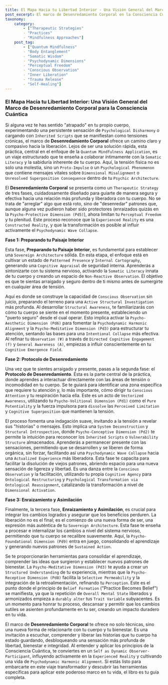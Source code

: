 ```yaml
---
title: El Mapa Hacia tu Libertad Interior - Una Visión General del Marco de Desenredamiento Corporal para la Consciencia Cuántica
post_excerpt: El marco de Desenredamiento Corporal en la Consciencia Cuántica ofrece un camino estructurado y compasivo hacia la libertad interior, abordando la tensión física crónica como un mensajero de patrones psicológicos profundos. A través de tres fases interconectadas, esta práctica guía la liberación de viejas limitaciones, promoviendo una integración somática y psíquica que conduce a una profunda sensación de bienestar y soberanía personal.
taxonomy:
    category:
        - ["Therapeutic Strategies"
        - "Practices"
        - "Mindfulness Approaches"]
    post_tag:
        - ["Quantum Mindfulness"
        - "Body Entanglement"
        - "Somatic Wisdom"
        - "Psychodynamic Dimensions"
        - "Perceptual Freedom"
        - "Conscious Observation"
        - "Inner Liberation"
        - "Trauma Release"
        - "Self-Healing"]
---
```

### El Mapa Hacia tu Libertad Interior: Una Visión General del Marco de Desenredamiento Corporal para la Consciencia Cuántica

Si alguna vez te has sentido "atrapado" en tu propio cuerpo, experimentando una persistente sensación de `Psychological Disharmony` o cargando con `Inherited Scripts` que se manifiestan como tensiones crónicas, el marco de **Desenredamiento Corporal** ofrece un camino claro y compasivo hacia la liberación. Lejos de ser una solución rápida, esta práctica, central en el enfoque de la `Quantum Mindfulness Application`, es un viaje estructurado que te enseña a colaborar íntimamente con la `Somatic Literacy` y la sabiduría inherente de tu cuerpo. Aquí, la tensión física no es solo una molestia, sino un `Proto-Impulse` o un `Psychological Phenomenon` que contiene mensajes vitales sobre `Dimensional Misalignment` o `Unresolved Superposition Consequence` dentro de tu `Psychic Architecture`.

El **Desenredamiento Corporal** se presenta como un `Therapeutic Strategy` de tres fases, cuidadosamente diseñado para guiarte de manera segura y efectiva hacia una relación más profunda y liberadora con tu cuerpo. No se trata de "arreglar" algo que está roto, sino de "desenredar" patrones que, aunque alguna vez pudieron haber sido protectores (enraizados quizás en la `Psycho-Protective Dimension (Pd5)`), ahora limitan tu `Perceptual Freedom` y tu plenitud. Este proceso reconoce que la `Experienced Reality` es una `Constructed Reality`, y que la transformación es posible al influir activamente el `Psychodynamic Wave Collapse`.

**Fase 1: Preparando tu Paisaje Interior**

Esta fase, **Preparando tu Paisaje Interior**, es fundamental para establecer una `Sovereign Architecture` sólida. En esta etapa, el enfoque está en cultivar un estado de `Patterned Presence` y `Internal Cartography`, generando una `Cognitive Appraisal` de seguridad interna. Aprenderás a sintonizarte con tu sistema nervioso, activando la `Somatic Literacy` innata de tu cuerpo y creando un espacio de `Non-Reactive Observation`. El objetivo es que te sientas arraigado y seguro dentro de ti mismo antes de sumergirte en cualquier área de tensión.

Aquí es donde se construye la capacidad de `Conscious Observation` sin juicio, preparando el terreno para una `Active Structural Investigation` más profunda. Al desarrollar `Structural Awareness`, te familiarizarás con cómo tu cuerpo se siente en el momento presente, estableciendo un "puerto seguro" desde el cual operar. Esto implica activar la `Psycho-Aesthetic Dimension (Pd6)` para fomentar la `Psychodynamic Harmonic Alignment` y la `Psycho-Meditative Dimension (Pd3)` para estructurar tu atención, sentando las bases para una `Intentional Collapse` más efectiva. Al refinar tu `Observation (Ψ)` a través de `Directed Cognitive Engagement (f)` y `General Awareness (A)`, empiezas a influir conscientemente en tu `Cognitive Emergence Field`.

**Fase 2: Protocolo de Desenredamiento**

Una vez que te sientes arraigado y presente, pasas a la segunda fase: el **Protocolo de Desenredamiento**. Esta es la parte central de la práctica, donde aprendes a interactuar directamente con las áreas de tensión o incomodidad en tu cuerpo. Se te guiará para identificar una zona específica que requiere tu atención y, lo más importante, cómo dirigir tu `Conscious Attention` y tu respiración hacia ella. Este es un acto de `Vectorized Awareness`, utilizando tu `Psycho-Volitional Dimension (Pd1)` como el `Pure Potentiality` y la fuerza impulsora para `dissolve` las `Perceived Limitation` y `Cognitive Superposition` que mantienen la tensión.

El proceso fomenta una indagación suave, invitando a la tensión a revelar sus "historias" o mensajes. Esto implica una `System Deconstruction` y `Structural Introspection`, donde `Psycho-Conceptive Dimension (Pd2)` te permite la intuición para reconocer los `Inherited Scripts` o `Vulnerability Structure` almacenados. Aprenderás a permanecer presente con las sensaciones, permitiendo que se desarrollen y se liberen de forma orgánica, sin forzar, facilitando así una `Psychodynamic Wave Collapse` hacia una `Actualized Experience` más liberadora. Esta fase te capacita para facilitar la disolución de viejos patrones, abriendo espacio para una nueva sensación de ligereza y libertad. Es una danza entre la `Conscious Observation` y la facilitación, utilizando tu propia `Cognitive Agency` para `Ontological Restructuring` y `Psychological Transformation via Ontological Reassignment`, catalizando la transformación a nivel de `Dimensional Activation`.

**Fase 3: Enraizamiento y Asimilación**

Finalmente, la tercera fase, **Enraizamiento y Asimilación**, es crucial para integrar los cambios logrados y asegurar que los beneficios perduren. La liberación no es el final; es el comienzo de una nueva forma de ser, una expresión más auténtica de tu `Sovereign Architecture`. Esta fase te enseña a procesar e internalizar los cambios a nivel del sistema nervioso, permitiendo que tu cuerpo se recalibre suavemente. Aquí, la `Psycho-Foundational Dimension (Pd9)` entra en juego, consolidando el aprendizaje y generando nuevos patrones de `Sustained Action`.

Se te proporcionarán herramientas para consolidar el aprendizaje, comprender las ideas que surgieron y establecer nuevos patrones de bienestar. La `Psycho-Meditative Dimension (Pd3)` te ayuda a crear un `Structured Understanding` de tu experiencia, mientras que la `Psycho-Receptive Dimension (Pd8)` facilita la `Selective Permeability` y la integración de la retroalimentación, refinando tu `Perception`. Este es el punto donde el principio de `Belief Formation` ("Practice Becomes Belief") se manifiesta, ya que la repetición de `Overall Mental State` liberados y armonizados empieza a `durably alter` tus `Trait Variable` subyacentes. Es un momento para honrar tu proceso, descansar y permitir que los cambios sutiles se asienten profundamente en tu ser, creando un impacto duradero en tu vida.

El marco de **Desenredamiento Corporal** te ofrece no solo técnicas, sino una nueva forma de relacionarte con tu cuerpo y tu bienestar. Es una invitación a escuchar, comprender y liberar las historias que tu cuerpo ha estado guardando, desbloqueando una sensación más profunda de libertad, bienestar e integridad. Al entender y aplicar los principios de la Consciencia Cuántica, te conviertes en un `Self as Dynamic Observer-Participant`, influyendo activamente en la `Experienced Reality` y cultivando una vida de `Psychodynamic Harmonic Alignment`. Si estás listo para embarcarte en este viaje transformador y descubrir las herramientas específicas para aplicar este poderoso marco en tu vida, el libro es tu guía completa.